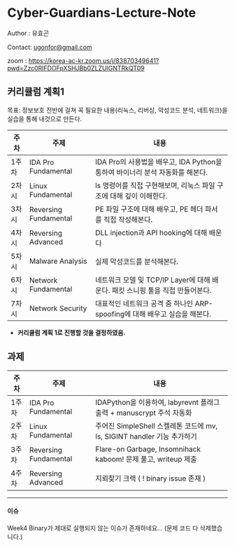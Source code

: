 # Cyber-Guardians-Lecture-Note

Author : 유효곤

Contact: ugonfor@gmail.com

zoom : https://korea-ac-kr.zoom.us/j/83870349641?pwd=Zzc0RlFDOFpXSHJBb0ZLZUlGNTRkQT09

## 커리큘럼 계획1

목표: 정보보호 전반에 걸쳐 꼭 필요한 내용(리눅스, 리버싱, 악성코드 분석, 네트워크)을 실습을 통해 내것으로 만든다.

| 주차  | 주제                  | 내용                                                         |
| ----- | --------------------- | ------------------------------------------------------------ |
|  1주차 | IDA Pro Fundamental  | IDA Pro의 사용법을 배우고, IDA Python을 통하여 바이너리 분석 자동화를 해본다. |
| 2차시 | Linux Fundamental     | ls 명령어를 직접 구현해보며, 리눅스 파일 구조에 대해 깊이 이해한다. |
| 3차시 | Reversing Fundamental | PE 파일 구조에 대해 배우고, PE 헤더 파서를 직접 작성해본다.  |
| 4차시 | Reversing Advanced   | DLL injection과 API hooking에 대해 배운다 |
| 5차시 | Malware Analysis      | 실제 악성코드를 분석해본다.                                  |
| 6차시 | Network Fundamental   | 네트워크 모델 및 TCP/IP Layer에 대해 배운다. 패킷 스니핑 툴을 직접 만들어본다. |
| 7차시 | Network Security      | 대표적인 네트워크 공격 중 하나인 ARP-spoofing에 대해 배우고 실습을 해본다. |


* **커리큘럼 계획 1로 진행할 것을 결정하였음.**

## 과제

| 주차  | 주제                  | 내용                                                         |
| ----- | --------------------- | ------------------------------------------------------------ |
|  1주차 | IDA Pro Fundamental  | IDAPython을 이용하여, labyrevnt 플래그 출력 + manuscrypt 주석 자동화 |
|  2주차 | Linux Fundamental  | 주어진 SimpleShell 스켈레톤 코드에 mv, ls, SIGINT handler 기능 추가하기  |
| 3주차 | Reversing Fundamental | Flare-on Garbage, Insomnihack kaboom! 문제 풀고, writeup 제출 |
| 4주차 | Reversing Advanced | 지뢰찾기 크랙 ( ! binary issue 존재 ) |



---

#### 이슈

Week4 Binary가 제대로 실행되지 않는 이슈가 존재하네요... (문제 코드 다 삭제했습니다.)





